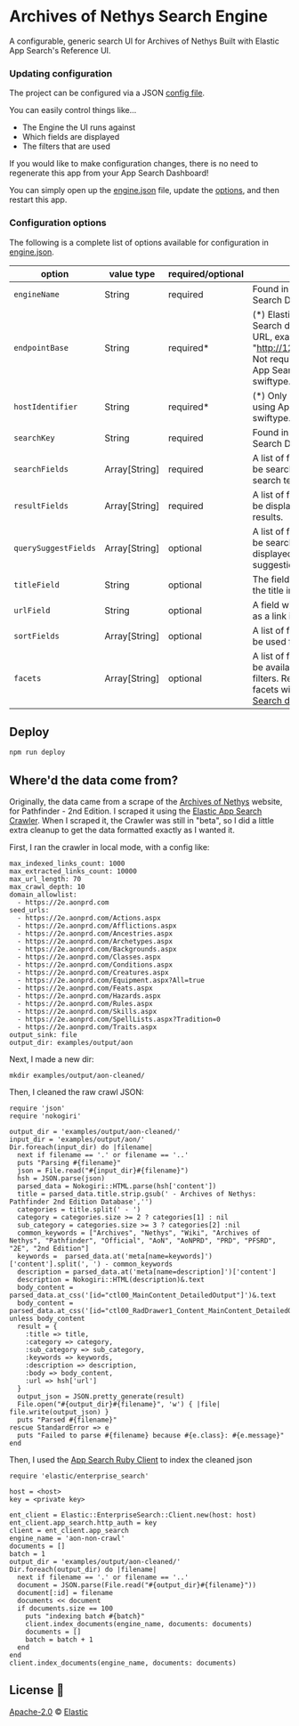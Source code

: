 # Archives of Nethys Search Engine

A configurable, generic search UI for Archives of Nethys
Built with Elastic App Search's Reference UI.

### Updating configuration

The project can be configured via a JSON [config file](src/config/engine.json).

You can easily control things like...

- The Engine the UI runs against
- Which fields are displayed
- The filters that are used

If you would like to make configuration changes, there is no need to regenerate
this app from your App Search Dashboard!

You can simply open up the
[engine.json](src/config/engine.json) file, update the [options](#config),
and then restart this app.

### Configuration options <a id="config"></a>

The following is a complete list of options available for configuration in [engine.json](src/config/engine.json).

| option               | value type    | required/optional | source                                                                                                                                                                                          |
| -------------------- | ------------- | ----------------- | ----------------------------------------------------------------------------------------------------------------------------------------------------------------------------------------------- |
| `engineName`         | String        | required          | Found in your App Search Dashboard.                                                                                                                                                             |
| `endpointBase`       | String        | required*         | (*) Elastic Enterprise Search deployment URL, example: "http://127.0.0.1:3002". Not required if using App Search on swiftype.com.                                                               |
| `hostIdentifier`     | String        | required*         | (*) Only required if using App Search on swiftype.com.                                                                                                                                          |
| `searchKey`          | String        | required          | Found in your App Search Dashboard.                                                                                                                                                             |
| `searchFields`       | Array[String] | required          | A list of fields that will be searched with your search term.                                                                                                                                   |
| `resultFields`       | Array[String] | required          | A list of fields that will be displayed within your results.                                                                                                                                    |
| `querySuggestFields` | Array[String] | optional          | A list of fields that will be searched and displayed as query suggestions.                                                                                                                      |
| `titleField`         | String        | optional          | The field to display as the title in results.                                                                                                                                                   |
| `urlField`           | String        | optional          | A field with a url to use as a link in results.                                                                                                                                                 |
| `sortFields`         | Array[String] | optional          | A list of fields that will be used for sort options.                                                                                                                                            |
| `facets`             | Array[String] | optional          | A list of fields that will be available as "facet" filters. Read more about facets within the [App Search documentation](https://www.elastic.co/guide/en/app-search/current/facets-guide.html). |

## Deploy


```bash
npm run deploy
```

## Where'd the data come from?
Originally, the data came from a scrape of the [Archives of Nethys](https://2e.aonprd.com/) website, for Pathfinder - 2nd Edition.
I scraped it using the [Elastic App Search Crawler](https://www.elastic.co/guide/en/app-search/current/crawl-web-content.html). When I scraped it, the Crawler was still in "beta", so I did a little extra cleanup to get the data formatted exactly as I wanted it.

First, I ran the crawler in local mode, with a config like:

```
max_indexed_links_count: 1000
max_extracted_links_count: 10000
max_url_length: 70
max_crawl_depth: 10
domain_allowlist:
  - https://2e.aonprd.com
seed_urls:
  - https://2e.aonprd.com/Actions.aspx
  - https://2e.aonprd.com/Afflictions.aspx
  - https://2e.aonprd.com/Ancestries.aspx
  - https://2e.aonprd.com/Archetypes.aspx
  - https://2e.aonprd.com/Backgrounds.aspx
  - https://2e.aonprd.com/Classes.aspx
  - https://2e.aonprd.com/Conditions.aspx
  - https://2e.aonprd.com/Creatures.aspx
  - https://2e.aonprd.com/Equipment.aspx?All=true
  - https://2e.aonprd.com/Feats.aspx
  - https://2e.aonprd.com/Hazards.aspx
  - https://2e.aonprd.com/Rules.aspx
  - https://2e.aonprd.com/Skills.aspx
  - https://2e.aonprd.com/SpellLists.aspx?Tradition=0
  - https://2e.aonprd.com/Traits.aspx
output_sink: file
output_dir: examples/output/aon
```


Next, I made a new dir:

```
mkdir examples/output/aon-cleaned/
```

Then, I cleaned the raw crawl JSON:

```
require 'json'
require 'nokogiri'

output_dir = 'examples/output/aon-cleaned/'
input_dir = 'examples/output/aon/'
Dir.foreach(input_dir) do |filename|
  next if filename == '.' or filename == '..'
  puts "Parsing #{filename}"
  json = File.read("#{input_dir}#{filename}")
  hsh = JSON.parse(json)
  parsed_data = Nokogiri::HTML.parse(hsh['content'])
  title = parsed_data.title.strip.gsub(' - Archives of Nethys: Pathfinder 2nd Edition Database','')
  categories = title.split(' - ')
  category = categories.size >= 2 ? categories[1] : nil
  sub_category = categories.size >= 3 ? categories[2] :nil
  common_keywords = ["Archives", "Nethys", "Wiki", "Archives of Nethys", "Pathfinder", "Official", "AoN", "AoNPRD", "PRD", "PFSRD", "2E", "2nd Edition"]
  keywords =  parsed_data.at('meta[name=keywords]')['content'].split(', ') - common_keywords
  description = parsed_data.at('meta[name=description]')['content']
  description = Nokogiri::HTML(description)&.text
  body_content = parsed_data.at_css('[id="ctl00_MainContent_DetailedOutput"]')&.text
  body_content = parsed_data.at_css('[id="ctl00_RadDrawer1_Content_MainContent_DetailedOutput"]')&.text unless body_content
  result = {
    :title => title,
    :category => category,
    :sub_category => sub_category,
    :keywords => keywords,
    :description => description,
    :body => body_content,
    :url => hsh['url']
  }
  output_json = JSON.pretty_generate(result)
  File.open("#{output_dir}#{filename}", 'w') { |file| file.write(output_json) }
  puts "Parsed #{filename}"
rescue StandardError => e
  puts "Failed to parse #{filename} because #{e.class}: #{e.message}"
end
```

Then, I used the [App Search Ruby Client](https://www.elastic.co/guide/en/enterprise-search-clients/ruby/current/app-search-api.html) to index the cleaned json

```
require 'elastic/enterprise_search'

host = <host>
key = <private key>

ent_client = Elastic::EnterpriseSearch::Client.new(host: host)
ent_client.app_search.http_auth = key
client = ent_client.app_search
engine_name = 'aon-non-crawl'
documents = []
batch = 1
output_dir = 'examples/output/aon-cleaned/'
Dir.foreach(output_dir) do |filename|
  next if filename == '.' or filename == '..'
  document = JSON.parse(File.read("#{output_dir}#{filename}"))
  document[:id] = filename
  documents << document
  if documents.size == 100
    puts "indexing batch #{batch}"
    client.index_documents(engine_name, documents: documents)
    documents = []
    batch = batch + 1
  end
end
client.index_documents(engine_name, documents: documents)
```

## License 📗

[Apache-2.0](https://github.com/elastic/app-search-reference-ui-react/blob/master/LICENSE.md) © [Elastic](https://github.com/elastic)

